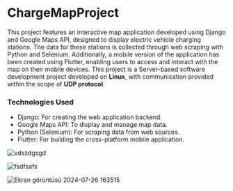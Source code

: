 # ChargeMapProject
This project features an interactive map application developed using Django and Google Maps API, designed to display electric vehicle charging stations. The data for these stations is collected through web scraping with Python and Selenium. Additionally, a mobile version of the application has been created using Flutter, enabling users to access and interact with the map on their mobile devices.
This project is a Server-based software development project developed on **Linux**, with communication provided within the scope of **UDP protocol**.

### Technologies Used

* Django: For creating the web application backend.
* Google Maps API: To display and manage map data.
* Python (Selenium): For scraping data from web sources.
* Flutter: For building the cross-platform mobile application.


![vdszdgsgd](https://github.com/user-attachments/assets/722cc97e-d8fb-4d34-b159-b89f6d46b612)

![fsdfsafs](https://github.com/user-attachments/assets/e2903dcf-8e4c-4c38-84fc-a95cf336afc5)

![Ekran görüntüsü 2024-07-26 163515](https://github.com/user-attachments/assets/ed29b569-b19a-4696-9d1f-b32b6c42aeef)


